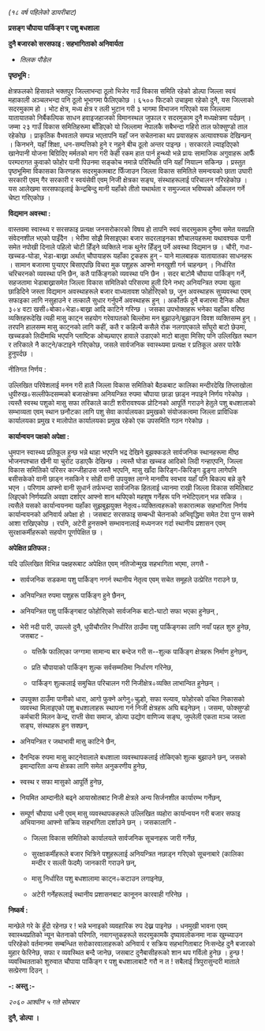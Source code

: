 *(१८ वर्ष पहिलेको डायरीबाट)*

**प्रसङ्ग चौपाया पार्किङ्ग र पशु बधशाला**

**दुनै बजारको सरसफाइ : सहभागिताको अनिवार्यता**

- *तिलक पौडेल*

**पृष्ठभूमि :**

क्षेत्रफलको हिसावले भक्तपुर जिल्लाभन्दा ठूलो भिजेर गाउँ विकास समिति रहेको डोल्पा
जिल्ला स्वयं महाकाली अञ्चलभन्दा पनि ठूलो भूभागमा फैलिएकोछ । ६५०० फिटको उचाइमा
रहेको दुनै, यस जिल्लाको सदरमुकाम हो । भोट क्षेत्र, मध्य क्षेत्र र तली भुटान गरी ३
भागमा विभाजन गरिएको यस जिल्लामा यातायातको निर्बैकल्पिक साधन हवाइजहाजको
विमानस्थल जुफाल र सदरमुकाम दुनै मध्यक्षेत्रमा पर्दछन् । जम्मा २३ गाउँ विकास समितिहरूमा
बाँडिएको यो जिल्लामा नेपालकै सबैभन्दा गहिरो ताल फोक्सुण्डो ताल रहेकोछ । प्राकृतिक
वैभवताले सम्पन्न भएतापनि यहाँ जन सचेतनाका थप प्रयासहरू अत्यावश्यक देखिन्छन् । किनभने,
यहाँ शिक्षा, धन-सम्पत्तिको हुने र नहुने बीच ठूलो अन्तर पाइन्छ । सरकारले ल्याइदिएको
खानेपानी योजना बिग्रिदिए मर्मतको माग गरी केही रकम हात पार्न हुन्थ्यो भन्ने प्रायः
सामाजिक अगुवाहरू आफैँ परम्परागत कुवाको फोहोर पानी पिउनमा सङ्कोच नमान्ने परिस्थिति
पनि यहाँ नियाल्न सकिन्छ । प्रस्तुत पृष्ठभूमिमा विकासका किरणहरू सदरमुकामबाट फिँजाउन
जिल्ला विकास समितिले समन्वयको छाता उघारी सरकारी एवम् गैर सरकारी र स्वयंसेवी एवम्
निजी क्षेत्रका सङ्घ, संस्थाहरूलाई परिचालन गरिरहेकोछ । यस आलेखमा सरसफाइलाई
केन्द्रबिन्दु मानी यहाँको तीतो यथार्थता र समुज्ज्वल भविष्यको आँकलन गर्ने चेष्टा गरिएकोछ
।

**विद्यमान अवस्था :**

वास्तवमा स्वास्थ्य र सरसफाइ प्रत्यक्ष जनसरोकारको विषय हो तापनि स्वयं सदरमुकाम दुनैमा
समेत यसप्रति संवेदनशील भएको पाइँदैन । भेरीमा सोझै मिसाइएका बजार सदरलाइनका
शौचालयहरूमा यथावश्यक पानी समेत नपोखी दिनाले पहिलो चोटी हिँड्ने व्यक्तिले नाक थुनेर
हिँड्नु पर्ने अवस्था विद्यमान छ । चौरी, गधा-खच्चड-घोडा, भेडा-बाख्रा अर्थात् चौपायाहरू
यहाँका ट्रकहरू हुन् - याने मालबाहक यातायातका साधनहरू । सामान बजारमा पुर्‍याएर
बिसाएपछि विचरा मुक पशुहरू आफ्नो मनखुशी गर्न चाहन्छन् । निर्धारित चरिचरनको व्यवस्था
पनि छैन, कतै पार्किङ्गको व्यवस्था पनि छैन । सदर बाटोमै चौपाया पार्किङ्ग गर्ने,
सहजतामा भेडाबाख्रासमेत जिल्ला विकास समितिको परिसरमा हुली दिने नभए अनियन्त्रित
रुपमा खुला छाडिदिने जस्ता विद्यमान अवस्थाहरूले बजार वाध्यतावश फोहोरिएको छ, जुन
अवस्थाहरू सुव्यवस्था एवम् सफाइका लागि नसुहाउने र तत्कालै सुधार गर्नुपर्ने अवस्थाहरू हुन् ।
अर्कोतर्फ दुनै बजारमा दैनिक औषत ३÷४ वटा खसी÷बोका÷भेडा÷बाख्रा आदि काटिने गरिन्छ ।
जसका उपभोक्तहरू भनेका यहाँका वरिष्ठ व्यक्तिहरूदेखि त्यही मासु काट्न सहयोग गरेवापतको
बिल्लोमा मन बुझाउने/बुझाउन विवश व्यक्तिसम्म हुन् । तरपनि हालसम्म मासु काट्नको लागि
कहीं, कतै र कहिल्यै कसैले रोक नलगाएकाले साँघुरो बाटो छेउमा, खच्चडको लिदीमाथि भएपनि
प्लाष्टिक ओच्छ्याएर हावाले उडाएको माटो बालुवा मिसिए पनि उल्लिखित स्थान र तरिकाले
नै काट्ने/कटाइने गरिएकोछ, जसले सार्वजनिक स्वास्थ्यमा प्रत्यक्ष र प्रतिकूल असर पारेकै
हुनुपर्दछ ।

नीतिगत निर्णय :

उल्लिखित परिवेशलाई मनन गरी हालै जिल्ला विकास समितिको बैठकबाट कालिका मन्दीरदेखि
तिप्लाखोला धुपीरुख÷सल्लीफेदसम्मको बजारक्षेत्रमा अनियन्त्रित रुपमा चौपाया छाडा छाड्न
नपाइने निर्णय गरेकोछ । त्यस्तै स्वस्थ पशुको मासु सफा तरिकाले काटी शरीरावश्यक
प्रोटिनको आपूर्ति गराउने हेतुले पशु बधशालाको सम्भाव्यता एवम् स्थान छनौटका लागि पशु
सेवा कार्यालयका प्रमुखको संयोजकत्वमा जिल्ला प्राविधिक कार्यालयका प्रमुख र मालोपोत
कार्यालयका प्रमुख रहेको एक उपसमिति गठन गरेकोछ ।

**कार्यान्वयन पक्षको अपेक्षा :**

धुमपान स्वास्थ्य प्रतिकूल हुन्छ भन्ने थाहा भएपनि भद्र देखिने बुझक्कडले सार्वजनिक स्थानहरूमा
मीष्ठ भोजनपश्चात खैनी या चुरोट उडाएकै देखिन्छ । त्यस्तै घोडा खच्चड आदिको लिदी
गन्हाएपनि, जिल्ला विकास समितिको परिसर कान्जीहाउस जस्तै भएपनि, मासु खाँदा
किरिङ्ग-किरिङ्ग ढुङ्गा लागेपनि बसीसकेको वानी छाड्न नसकिने र सोही वानी उपयुक्त लाग्ने
मानवीय स्वभाव यहाँ पनि बिकल्प बन्ने कुरै भएन । परिणाम आफ्नो वानी सुधार्न तर्फभन्दा
सार्वजनिक हितलाई ध्यानमा राखी जिल्ला विकास समितिबाट लिइएको निर्णयप्रति अवज्ञा
दर्शाएर आफ्नो शान थपिएको महशुष गर्नेहरू पनि नभेटिएलान् भन्न सकिन्न । त्यसैले यसको
कार्यान्वयनमा यहाँका सुझबुझयुक्त नेतृत्व÷व्यक्तित्वहरूको सकारात्मक सहभागिता निर्णय
कार्यान्वयनको अनिवार्य अपेक्षा हो । जसबाट सरसफाइ सम्बन्धी चेतनाको अभिवृद्धिमा समेत
टेवा पुग्न सक्ने आशा राखिएकोछ । रपनि, अटेरी हुनसक्ने सम्भावनालाई मध्यनजर गर्दा
स्थानीय प्रशासन एवम् सुरक्षाकर्मीहरूको सहयोग पूर्णापेक्षित छ ।

**अपेक्षित प्रतिफल :**

यदि उल्लिखित विभिन्न पक्षहरूबाट अपेक्षित एवम् नतिजोन्मुख सहभागिता भएमा, लगत्तै -

- सार्वजनिक सडकमा पशु पार्किङ्ग नगर्न स्थानीय नेतृत्व एवम् सचेत समूहले उत्प्रेरित गराउने
  छ,

- अनियन्त्रित रुपमा पशुहरू पार्किङ्ग हुने छैनन्,

- अनियन्त्रित पशु पार्किङ्गबाट फोहोरिएको सार्वजनिक बाटो-घाटो सफा भएका हुनेछन् ,

- भेरी नदी पारी, उपल्लो दुनै, धुपीचौरतिर निर्धारित ठाउँमा पशु पार्किङ्गका लागि नयाँ
  पहल शुरु हुनेछ, जसबाट -

  - ‍यत्तिकै फालिएका जग्गामा सामान्य बार बन्देज गरी स--शुल्क पार्किङ्ग क्षेत्रहरू
    निर्माण हुनेछन्,

  - प्रति चौपायाको पार्किङ्ग शुल्क सर्वसम्मतिमा निर्धारण गरिनेछ,

  - पार्किङ्ग शुल्कलाई समुचित परिचालन गरी निजीक्षेत्र÷व्यक्ति लाभान्वित हुनेछन् ।

- उपयुक्त ठाउँमा पानीको धारा, आगो फुक्ने अगेनु÷चुल्हो, सफा स्ल्याव, फोहोरको उचित
  निकासको व्यवस्था मिलाइएको पशु बधशालाहरू स्थापना गर्न निजी क्षेत्रहरू अघि बढ्नेछन् ।
  जसमा, फोक्सुण्डो कर्मचारी मिलन केन्द्र, राप्ती सेवा समाज, डोल्पा उद्योग वाणिज्य
  सङ्घ, जुम्लेली एकता मञ्च जस्ता सङ्घ, संस्थाहरू हुन सक्छन्,

- अनियन्त्रित र जथाभावी मासु काटिने छैन,

- दैनन्दिक रुपमा मासु काट्नेवालाले बधशाला व्यवस्थापकलाई तोकिएको शुल्क बुझाउने छन्,
  जसको इमान्दारिता अन्य क्षेत्रका लागि समेत अनुकरणीय हुनेछ,

- स्वस्थ र सफा मासुको आपूर्ति हुनेछ,

- नियमित आम्दानीले बढ्ने आयास्रोतबाट निजी क्षेत्रले अन्य सिर्जनशील कार्यारम्भ गर्नेछन्,

- सम्पूर्ण चौपाया धनी एवम् मासु व्यवस्थापकहरूले उल्लिखित व्यहोरा कार्यान्वयन गरी बजार
  सफाइ अभियानमा आफ्नो सक्रिय सहभागिता दर्शाउने छन् । जसकालागि -

  - जिल्ला विकास समितिको कार्यालयले सार्वजनिक सूचनाहरू जारी गर्नेछ,

  - सुरक्षाकर्मीहरूले बजार भित्रिने पशुहरूलाई अनियन्त्रित नछाड्न गरिएको सूचनाबारे
    (कालिका मन्दीर र सल्ली फेदमै) जानकारी गराउने छन्,

  - मासु निर्धारित पशु बधशालामा काट्न÷कटाउन लगाइनेछ,

  - अटेरी गर्नेहरूलाई स्थानीय प्रशासनबाट कानूनन कारवाही गरिनेछ ।

**निष्कर्ष :**

मान्छेले गरे के हुँदो रहेनछ र ! भन्ने भनाइको व्यवहारिक रुप देख्न पाइनेछ । धनमुखी भावना
एवम् स्वास्थ्यप्रतिको न्यून चेतनाको परिणति, नवागन्तुकहरूले सदरमुकामकै दृष्यावलोकनमा नाक
खुम्च्याउन परिरहेको वर्तमानमा सम्बन्धित सरोकारवालाहरूको अनिवार्य र सक्रिय
सहभागिताबाट निःसन्देह दुनै बजारको मुहार फेरिनेछ, सफा र व्यवस्थित बन्दै जानेछ, जसबाट
दुनैबासीहरूको शान थप गर्विलो हुनेछ । हुन्छ ! व्यवस्थितताको शुरुवात चौपाया पार्किङ्ग र
पशु बधशालाबाटै गरौ न त ! सबैलाई त्रिपुरासुन्दरी माताले सत्प्रेरणा दिउन् ।

**-: अस्तु :-**

*२०६० आश्वीन ५ गते सोमबार*

**दुनै, डोल्पा ।**
